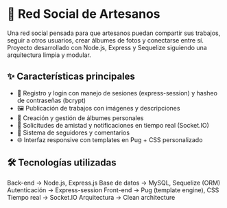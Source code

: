 # 🎨 Red Social de Artesanos

Una red social pensada para que artesanos puedan compartir sus trabajos, seguir a otros usuarios, crear álbumes de fotos y conectarse entre sí. Proyecto desarrollado con Node.js, Express y Sequelize siguiendo una arquitectura limpia y modular.

## ✨ Características principales

- 👤 Registro y login con manejo de sesiones (express-session) y hasheo de contraseñas (bcrypt)
- 🖼️ Publicación de trabajos con imágenes y descripciones
- 📁 Creación y gestión de álbumes personales
- 🔔 Solicitudes de amistad y notificaciones en tiempo real (Socket.IO)
- 💬 Sistema de seguidores y comentarios
- 🌐 Interfaz responsive con templates en Pug + CSS personalizado

## 🛠️ Tecnologías utilizadas

Back-end        ->   Node.js, Express.js
Base de datos   ->   MySQL, Sequelize (ORM)
Autenticación   ->   Express-session
Front-end       ->   Pug (template engine), CSS
Tiempo real     ->   Socket.IO
Arquitectura    ->   Clean architecture
